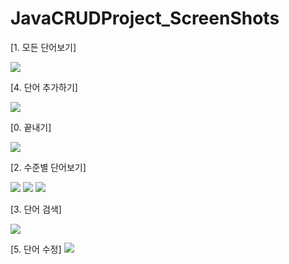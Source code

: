 # JavaCRUDProject_ScreenShots

[1. 모든 단어보기]


<img src = 'https://user-images.githubusercontent.com/100747281/188354715-39bb88c4-97b6-437b-b9c9-4b5134bfb9ef.png'>


[4. 단어 추가하기]


<img src = 'https://user-images.githubusercontent.com/100747281/188354694-1365a2a7-3a66-4948-806a-0db9bfd86e6e.png'>


[0. 끝내기]


<img src = 'https://user-images.githubusercontent.com/100747281/188354715-39bb88c4-97b6-437b-b9c9-4b5134bfb9ef.png'>


[2. 수준별 단어보기]

<img src = 'https://user-images.githubusercontent.com/100747281/190309423-2ee0c2cf-e925-46cd-b880-a454fe4ec8be.png'>

<img src = 'https://user-images.githubusercontent.com/100747281/190309456-96d4ea0c-93a5-4735-9c6d-b938410d8679.png'>

<img src = 'https://user-images.githubusercontent.com/100747281/190309471-59519a49-64a3-48f3-ae7c-8f74cbd9fd20.png'>


[3. 단어 검색]

<img src = 'https://user-images.githubusercontent.com/100747281/190310160-3dbe3bc7-29f1-401e-966d-1bf27a9bed2d.png'>



[5. 단어 수정]
<img src ='https://user-images.githubusercontent.com/100747281/190310614-5d6eb305-3854-459f-8ad3-1a646ed76307.png'>




